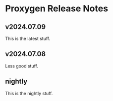 # Proxygen Release Notes

## v2024.07.09

This is the latest stuff.

## v2024.07.08

Less good stuff.

## nightly

This is the nightly stuff.
